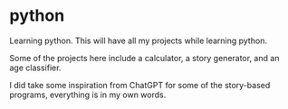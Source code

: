 # python
Learning python. This will have all my projects while learning python.

Some of the projects here include a calculator, a story generator, and an age classifier. 

I did take some inspiration from ChatGPT for some of the story-based programs, everything is in my own words.
